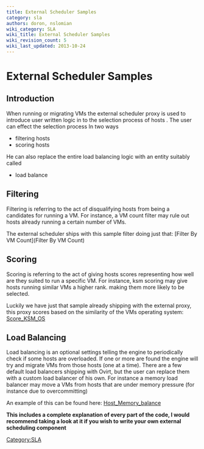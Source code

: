 ```yaml
---
title: External Scheduler Samples
category: sla
authors: doron, nslomian
wiki_category: SLA
wiki_title: External Scheduler Samples
wiki_revision_count: 5
wiki_last_updated: 2013-10-24
---
```


# External Scheduler Samples

## Introduction

When running or migrating VMs the external scheduler proxy is used to introduce user written logic in to the selection process of hosts . The user can effect the selection process In two ways

*   filtering hosts
*   scoring hosts

He can also replace the entire load balancing logic with an entity suitably called

*   load balance

## Filtering

Filtering is referring to the act of disqualifying hosts from being a candidates for running a VM. For instance, a VM count filter may rule out hosts already running a certain number of VMs.

The external scheduler ships with this sample filter doing just that: [Filter By VM Count](Filter By VM Count)

## Scoring

Scoring is referring to the act of giving hosts scores representing how well are they suited to run a specific VM. For instance, ksm scoring may give hosts running similar VMs a higher rank. making them more likely to be selected.

Luckily we have just that sample already shipping with the external proxy, this proxy scores based on the similarity of the VMs operating system: [Score_KSM_OS](Score_KSM_OS)

## Load Balancing

Load balancing is an optional settings telling the engine to periodically check if some hosts are overloaded. If one or more are found the engine will try and migrate VMs from those hosts (one at a time). There are a few default load balancers shipping with Ovirt, but the user can replace them with a custom load balancer of his own. For instance a memory load balancer may move a VMs from hosts that are under memory pressure (for instance due to overcommitting)

An example of this can be found here: [Host_Memory_balance](Host_Memory_balance)

**This includes a complete explanation of every part of the code, I would recommend taking a look at it if you wish to write your own external scheduling component**

<Category:SLA>
